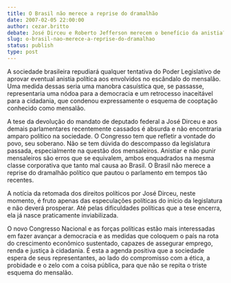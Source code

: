 ```yaml
---
title: O Brasil não merece a reprise do dramalhão 
date: 2007-02-05 22:00:00
author: cezar.britto
debate: José Dirceu e Roberto Jefferson merecem o benefício da anistia?
slug: o-brasil-nao-merece-a-reprise-do-dramalhao
status: publish 
type: post
---
```


A sociedade brasileira repudiará qualquer tentativa do Poder Legislativo de aprovar eventual anistia política aos envolvidos no escândalo do mensalão. Uma medida dessas seria uma manobra casuística que, se passasse, representaria uma nódoa para a democracia e um retrocesso inaceitável para a cidadania, que condenou expressamente o esquema de cooptação conhecido como mensalão.  

  

A tese da devolução do mandato de deputado federal a José Dirceu e aos demais parlamentares recentemente cassados é absurda e não encontraria amparo político na sociedade. O Congresso tem que refletir a vontade do povo, seu soberano. Não se tem dúvida do descompasso da legislatura passada, especialmente na questão dos mensaleiros. Anistiar e não punir mensaleiros são erros que se equivalem, ambos enquadrados na mesma classe corporativa que tanto mal causa ao Brasil. O Brasil não merece a reprise do dramalhão político que pautou o parlamento em tempos tão recentes.  

  

A notícia da retomada dos direitos políticos por José Dirceu, neste momento, é fruto apenas das especulações políticas do início da legislatura e não deverá prosperar. Até pelas dificuldades políticas que a tese encerra, ela já nasce praticamente inviabilizada.  

  

O novo Congresso Nacional e as forças políticas estão mais interessadas em fazer avançar a democracia e as medidas que coloquem o país na rota do crescimento econômico sustentado, capazes de assegurar emprego, renda e justiça à cidadania. É esta a agenda positiva que a sociedade espera de seus representantes, ao lado do compromisso com a ética, a probidade e o zelo com a coisa pública, para que não se repita o triste esquema do mensalão.
